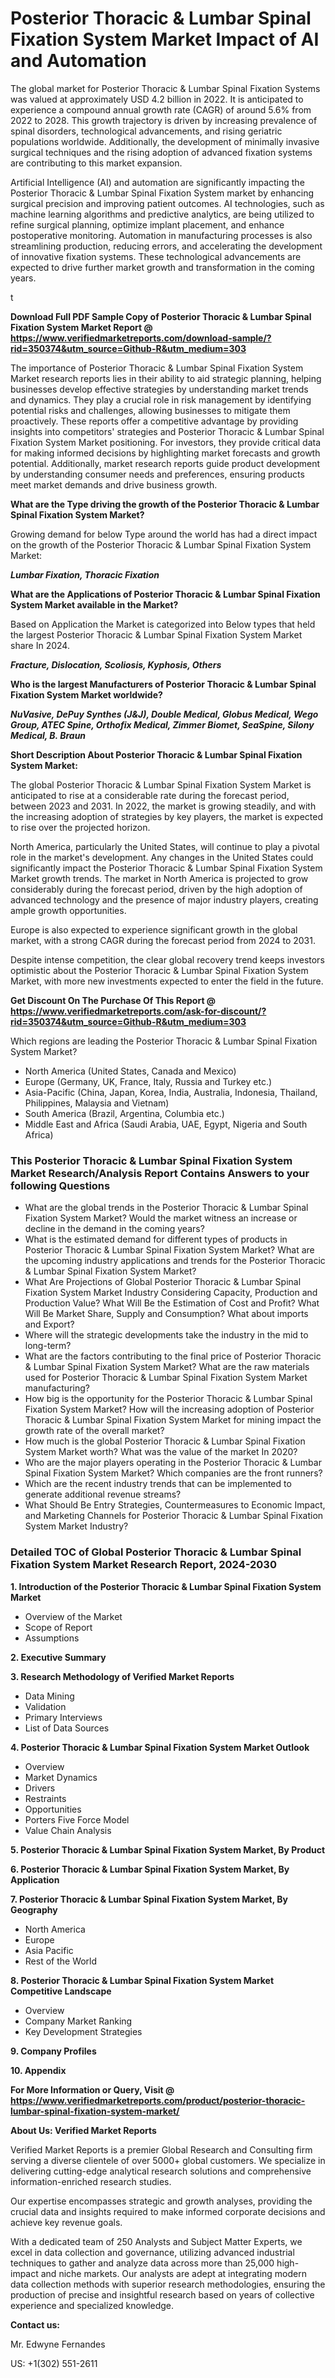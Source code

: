 <meta name="title" content="Global Posterior Thoracic & Lumbar Spinal Fixation System Market Impact of AI and Automation"><meta name="description" content="The global market for Posterior Thoracic & Lumbar Spinal Fixation Systems was valued at approximately USD 4.2 billion in 2022. It is anticipated to experience a compou"><meta name="title" content="Posterior Thoracic & Lumbar Spinal Fixation System Market Size, Share, Scope, Trends, Growth, Opportunities, Analysis, Forecast"><h1>Posterior Thoracic & Lumbar Spinal Fixation System Market Impact of AI and Automation</h1><p>The global market for Posterior Thoracic & Lumbar Spinal Fixation Systems was valued at approximately USD 4.2 billion in 2022. It is anticipated to experience a compound annual growth rate (CAGR) of around 5.6% from 2022 to 2028. This growth trajectory is driven by increasing prevalence of spinal disorders, technological advancements, and rising geriatric populations worldwide. Additionally, the development of minimally invasive surgical techniques and the rising adoption of advanced fixation systems are contributing to this market expansion.</p><p>Artificial Intelligence (AI) and automation are significantly impacting the Posterior Thoracic & Lumbar Spinal Fixation System market by enhancing surgical precision and improving patient outcomes. AI technologies, such as machine learning algorithms and predictive analytics, are being utilized to refine surgical planning, optimize implant placement, and enhance postoperative monitoring. Automation in manufacturing processes is also streamlining production, reducing errors, and accelerating the development of innovative fixation systems. These technological advancements are expected to drive further market growth and transformation in the coming years.</p>t</p><p id="" class=""><strong>Download Full PDF Sample Copy of Posterior Thoracic & Lumbar Spinal Fixation System Market Report @ <a href="https://www.verifiedmarketreports.com/download-sample/?rid=350374&utm_source=Github-R&utm_medium=303" target="_blank">https://www.verifiedmarketreports.com/download-sample/?rid=350374&utm_source=Github-R&utm_medium=303</a></strong></p><p>The importance of&nbsp;Posterior Thoracic & Lumbar Spinal Fixation System Market research reports lies in their ability to aid strategic planning, helping businesses develop effective strategies by understanding market trends and dynamics. They play a crucial role in risk management by identifying potential risks and challenges, allowing businesses to mitigate them proactively. These reports offer a competitive advantage by providing insights into competitors' strategies and Posterior Thoracic & Lumbar Spinal Fixation System Market positioning. For investors, they provide critical data for making informed decisions by highlighting market forecasts and growth potential. Additionally, market research reports guide product development by understanding consumer needs and preferences, ensuring products meet market demands and drive business growth.</p><p><strong>What are the&nbsp;Type driving the growth of the Posterior Thoracic & Lumbar Spinal Fixation System Market?</strong></p><p id="" class="">Growing demand for below Type around the world has had a direct impact on the growth of the Posterior Thoracic & Lumbar Spinal Fixation System Market:</p><em><strong>Lumbar Fixation, Thoracic Fixation</strong></em></p><strong>What are the&nbsp;Applications&nbsp;of Posterior Thoracic & Lumbar Spinal Fixation System Market available in the Market?</strong></p><p id="" class="">Based on Application the Market is categorized into Below types that held the largest Posterior Thoracic & Lumbar Spinal Fixation System Market share In 2024.</p><em><strong>Fracture, Dislocation, Scoliosis, Kyphosis, Others</strong></em></p><strong>Who is the largest Manufacturers of Posterior Thoracic & Lumbar Spinal Fixation System Market worldwide?</strong></p><p><em><strong>NuVasive, DePuy Synthes (J&J), Double Medical, Globus Medical, Wego Group, ATEC Spine, Orthofix Medical, Zimmer Biomet, SeaSpine, Silony Medical, B. Braun</strong></em></p><p id="" class=""><strong>Short Description About Posterior Thoracic & Lumbar Spinal Fixation System Market:</strong></p><p>The global Posterior Thoracic & Lumbar Spinal Fixation System Market is anticipated to rise at a considerable rate during the forecast period, between 2023 and 2031. In 2022, the market is growing steadily, and with the increasing adoption of strategies by key players, the market is expected to rise over the projected horizon.</p><p>North America, particularly the United States, will continue to play a pivotal role in the market's development. Any changes in the United States could significantly impact the Posterior Thoracic & Lumbar Spinal Fixation System Market growth trends. The market in North America is projected to grow considerably during the forecast period, driven by the high adoption of advanced technology and the presence of major industry players, creating ample growth opportunities.</p><p>Europe is also expected to experience significant growth in the global market, with a strong CAGR during the forecast period from 2024 to 2031.</p><p>Despite intense competition, the clear global recovery trend keeps investors optimistic about the Posterior Thoracic & Lumbar Spinal Fixation System Market, with more new investments expected to enter the field in the future.</p><p id="" class=""><strong>Get Discount On The Purchase Of This Report @ <a href="https://www.verifiedmarketreports.com/ask-for-discount/?rid=350374&utm_source=Github-R&utm_medium=303" target="_blank">https://www.verifiedmarketreports.com/ask-for-discount/?rid=350374&utm_source=Github-R&utm_medium=303</a></strong></p>Which regions are leading the Posterior Thoracic & Lumbar Spinal Fixation System Market?</p><ul><li>North America (United States, Canada and Mexico)</li><li>Europe (Germany, UK, France, Italy, Russia and Turkey etc.)</li><li>Asia-Pacific (China, Japan, Korea, India, Australia, Indonesia, Thailand, Philippines, Malaysia and Vietnam)</li><li>South America (Brazil, Argentina, Columbia etc.)</li><li>Middle East and Africa (Saudi Arabia, UAE, Egypt, Nigeria and South Africa)</li></ul><h3 id="" class="">This Posterior Thoracic & Lumbar Spinal Fixation System Market Research/Analysis Report Contains Answers to your following Questions</h3><ul><li>What are the global trends in the Posterior Thoracic & Lumbar Spinal Fixation System Market? Would the market witness an increase or decline in the demand in the coming years?</li><li>What is the estimated demand for different types of products in Posterior Thoracic & Lumbar Spinal Fixation System Market? What are the upcoming industry applications and trends for the Posterior Thoracic & Lumbar Spinal Fixation System Market?</li><li>What Are Projections of Global Posterior Thoracic & Lumbar Spinal Fixation System Market Industry Considering Capacity, Production and Production Value? What Will Be the Estimation of Cost and Profit? What Will Be Market Share, Supply and Consumption? What about imports and Export?</li><li>Where will the strategic developments take the industry in the mid to long-term?</li><li>What are the factors contributing to the final price of Posterior Thoracic & Lumbar Spinal Fixation System Market? What are the raw materials used for Posterior Thoracic & Lumbar Spinal Fixation System Market manufacturing?</li><li>How big is the opportunity for the Posterior Thoracic & Lumbar Spinal Fixation System Market? How will the increasing adoption of Posterior Thoracic & Lumbar Spinal Fixation System Market for mining impact the growth rate of the overall market?</li><li>How much is the global Posterior Thoracic & Lumbar Spinal Fixation System Market worth? What was the value of the market In 2020?</li><li>Who are the major players operating in the Posterior Thoracic & Lumbar Spinal Fixation System Market? Which companies are the front runners?</li><li>Which are the recent industry trends that can be implemented to generate additional revenue streams?</li><li>What Should Be Entry Strategies, Countermeasures to Economic Impact, and Marketing Channels for Posterior Thoracic & Lumbar Spinal Fixation System Market Industry?</li></ul><h3 id="" class="">Detailed TOC of Global Posterior Thoracic & Lumbar Spinal Fixation System Market Research Report, 2024-2030</h3><p id="" class=""><strong>1. Introduction of the Posterior Thoracic & Lumbar Spinal Fixation System Market</strong></p><ul><li>Overview of the Market</li><li>Scope of Report</li><li>Assumptions</li></ul><p id="" class=""><strong>2. Executive Summary</strong></p><p id="" class=""><strong>3. Research Methodology of Verified Market Reports</strong></p><ul><li>Data Mining</li><li>Validation</li><li>Primary Interviews</li><li>List of Data Sources</li></ul><p id="" class=""><strong>4. Posterior Thoracic & Lumbar Spinal Fixation System Market Outlook</strong></p><ul><li>Overview</li><li>Market Dynamics</li><li>Drivers</li><li>Restraints</li><li>Opportunities</li><li>Porters Five Force Model</li><li>Value Chain Analysis</li></ul><p id="" class=""><strong>5. Posterior Thoracic & Lumbar Spinal Fixation System Market, By Product</strong></p><p id="" class=""><strong>6. Posterior Thoracic & Lumbar Spinal Fixation System Market, By Application</strong></p><p id="" class=""><strong>7. Posterior Thoracic & Lumbar Spinal Fixation System Market, By Geography</strong></p><ul><li>North America</li><li>Europe</li><li>Asia Pacific</li><li>Rest of the World</li></ul><p id="" class=""><strong>8. Posterior Thoracic & Lumbar Spinal Fixation System Market Competitive Landscape</strong></p><ul><li>Overview</li><li>Company Market Ranking</li><li>Key Development Strategies</li></ul><p id="" class=""><strong>9. Company Profiles</strong></p><p id="" class=""><strong>10. Appendix</strong></p><p id="" class=""><strong>For More Information or Query, Visit @ <a href="https://www.verifiedmarketreports.com/product/posterior-thoracic-lumbar-spinal-fixation-system-market/" target="_blank">https://www.verifiedmarketreports.com/product/posterior-thoracic-lumbar-spinal-fixation-system-market/</a></strong></p><p id="" class=""><strong>About Us: Verified Market Reports</strong></p><p id="" class="">Verified Market Reports is a premier Global Research and Consulting firm serving a diverse clientele of over 5000+ global customers. We specialize in delivering cutting-edge analytical research solutions and comprehensive information-enriched research studies.</p><p id="" class="">Our expertise encompasses strategic and growth analyses, providing the crucial data and insights required to make informed corporate decisions and achieve key revenue goals.</p><p id="" class="">With a dedicated team of 250 Analysts and Subject Matter Experts, we excel in data collection and governance, utilizing advanced industrial techniques to gather and analyze data across more than 25,000 high-impact and niche markets. Our analysts are adept at integrating modern data collection methods with superior research methodologies, ensuring the production of precise and insightful research based on years of collective experience and specialized knowledge.</p><p id="" class=""><strong>Contact us:</strong></p><p id="" class="">Mr. Edwyne Fernandes</p><p id="" class="">US: +1(302) 551-2611</p>
